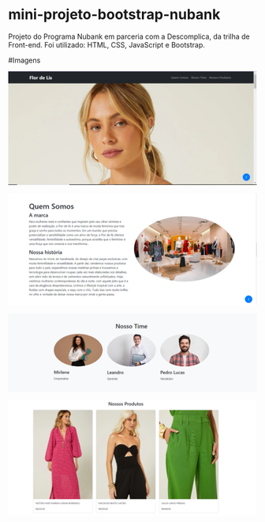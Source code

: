 # mini-projeto-bootstrap-nubank

Projeto do Programa Nubank em parceria com a Descomplica, da trilha de Front-end.
Foi utilizado: HTML, CSS, JavaScript e Bootstrap.


#Imagens

![Página inicial](./imagens/prints-site/pagina-inicial.PNG)

![Página “quem somos”](./imagens/prints-site/pagina-quem-somos.PNG)

![Página “nosso time”](./imagens/prints-site/pagina-nosso-time.PNG)

![Página “nossos produtos”](./imagens/prints-site/pagina-nossos-produtos.PNG)
